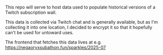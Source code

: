 This repo will serve to host data used to populate historical versions of a Twitch subscription wall.

This data is collected via Twitch chat and is generally available, but as I'm collecting it into one location, I decided to encrypt it so that it hopefully can't be used for untoward uses.

The frontend that fetches this data lives at e.g. https://negaoryxsubathon.fun/sparkles/2025-07
